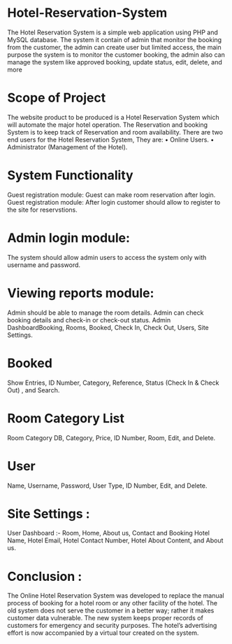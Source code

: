 # Hotel-Reservation-System

The Hotel Reservation System is a simple web application
using PHP and MySQL database. The system it contain of admin that
monitor the booking from the customer, the admin can create user but
limited access, the main purpose the system is to monitor the customer
booking, the admin also can manage the system like approved booking,
update status, edit, delete, and more

# Scope of Project

The website product to be produced is a Hotel Reservation System
which will automate the major hotel operation. The Reservation and
booking System is to keep track of Reservation and room availability.
There are two end users for the Hotel Reservation System, They are:
• Online Users.
• Administrator (Management of the Hotel).

# System Functionality

Guest registration module:
Guest can make room reservation after login.
Guest registration module:
After login customer should allow to register to the site for
reservstions.

# Admin login module:
The system should allow admin users to access the system only with
username and password.

# Viewing reports module:
Admin should be able to manage the room details. Admin can check
booking details and check-in or check-out status.
Admin DashboardBooking, Rooms, Booked, Check In, Check Out, Users, Site Settings.
# Booked
Show Entries, ID Number, Category, Reference, Status (Check In &
Check Out) , and Search.
# Room Category List
Room Category DB, Category, Price, ID Number, Room, Edit, and
Delete.
# User
Name, Username, Password, User Type, ID Number, Edit, and Delete.

# Site Settings :
User Dashboard :-
Room, Home, About us, Contact and Booking
Hotel Name, Hotel Email, Hotel Contact Number, Hotel About Content,
and About us.

# Conclusion :

The Online Hotel Reservation System was developed to replace the
manual process of booking for a hotel room or any other facility of the
hotel. The old system does not serve the customer in a better way;
rather it makes customer data vulnerable. The new system keeps proper
records of customers for emergency and security purposes. The hotel’s
advertising effort is now accompanied by a virtual tour created on the
system.
